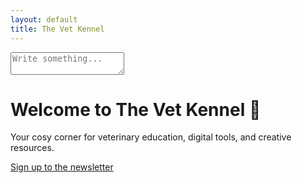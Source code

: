 ```yaml
---
layout: default
title: The Vet Kennel
---
```


<div class="homepage-container">
  <textarea placeholder="Write something..." class="intro-textarea"></textarea>
  <h1>Welcome to The Vet Kennel 🐾</h1>
  <p>Your cosy corner for veterinary education, digital tools, and creative resources.</p>
  <a class="cta-button" href="https://eepurl.com/hYOUR-LINK-HERE" target="_blank">Sign up to the newsletter</a>
</div>
